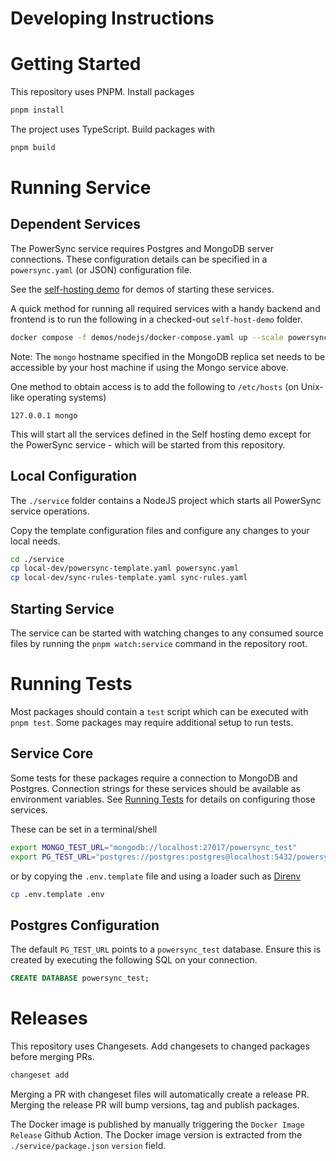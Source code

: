 # Developing Instructions

# Getting Started

This repository uses PNPM. Install packages

```bash
pnpm install
```

The project uses TypeScript. Build packages with

```bash
pnpm build
```

# Running Service

## Dependent Services

The PowerSync service requires Postgres and MongoDB server connections. These configuration details can be specified in a `powersync.yaml` (or JSON) configuration file.

See the [self-hosting demo](https://github.com/powersync-ja/self-host-demo) for demos of starting these services.

A quick method for running all required services with a handy backend and frontend is to run the following in a checked-out `self-host-demo` folder.

```bash
docker compose -f demos/nodejs/docker-compose.yaml up --scale powersync=0
```

Note: The `mongo` hostname specified in the MongoDB replica set needs to be accessible by your host machine if using the Mongo service above.

One method to obtain access is to add the following to `/etc/hosts` (on Unix-like operating systems)

```
127.0.0.1 mongo
```

This will start all the services defined in the Self hosting demo except for the PowerSync service - which will be started from this repository.

## Local Configuration

The `./service` folder contains a NodeJS project which starts all PowerSync service operations.

Copy the template configuration files and configure any changes to your local needs.

```bash
cd ./service
cp local-dev/powersync-template.yaml powersync.yaml
cp local-dev/sync-rules-template.yaml sync-rules.yaml
```

## Starting Service

The service can be started with watching changes to any consumed source files by running the `pnpm watch:service` command in the repository root.

# Running Tests

Most packages should contain a `test` script which can be executed with `pnpm test`. Some packages may require additional setup to run tests.

## Service Core

Some tests for these packages require a connection to MongoDB and Postgres. Connection strings for these services should be available as environment variables. See [Running Tests](#running-services) for details on configuring those services.

These can be set in a terminal/shell

```bash
export MONGO_TEST_URL="mongodb://localhost:27017/powersync_test"
export PG_TEST_URL="postgres://postgres:postgres@localhost:5432/powersync_test"
```

or by copying the `.env.template` file and using a loader such as [Direnv](https://direnv.net/)

```bash
cp .env.template .env
```

## Postgres Configuration

The default `PG_TEST_URL` points to a `powersync_test` database. Ensure this is created by executing the following SQL on your connection.

```SQL
CREATE DATABASE powersync_test;
```

# Releases

This repository uses Changesets. Add changesets to changed packages before merging PRs.

```bash
changeset add
```

Merging a PR with changeset files will automatically create a release PR. Merging the release PR will bump versions, tag and publish packages.

The Docker image is published by manually triggering the `Docker Image Release` Github Action. The Docker image version is extracted from the `./service/package.json` `version` field.
